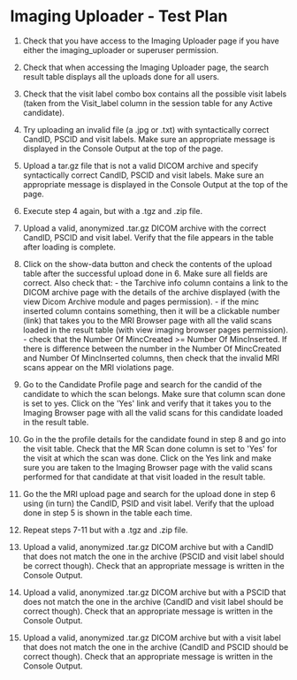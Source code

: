 # Imaging Uploader - Test Plan
      
1. Check that you have access to the Imaging Uploader page if you have either the imaging_uploader or superuser permission.

2. Check that when accessing the Imaging Uploader page, the search result table displays all the uploads done for all users.

3. Check that the visit label combo box contains all the possible visit labels (taken from the Visit_label column 
   in the session table for any Active candidate).
   
4. Try uploading an invalid file (a .jpg or .txt) with syntactically correct CandID, PSCID and visit labels. Make sure
   an appropriate message is displayed in the Console Output at the top of the page.
   
5. Upload a tar.gz file that is not a valid DICOM archive and specify syntactically correct CandID, PSCID and visit 
   labels. Make sure an appropriate message is displayed in the Console Output at the top of the page.
   
6. Execute step 4 again, but with a .tgz and .zip file.

7. Upload a valid, anonymized .tar.gz DICOM archive with the correct CandID, PSCID and visit label. Verify that the 
   file appears in the table after loading is complete. 
   
8. Click on the show-data button and check the contents of the upload table after the successful upload done in 6.
   Make sure all fields are correct. Also check that:
       - the Tarchive info column contains a link to the DICOM archive page with the details of the archive displayed (with
        the view Dicom Archive module and pages permission).
       - if the minc inserted column contains something, then it will be a clickable number (link) that takes you to 
         the MRI Browser page with all the valid scans loaded in the result table (with view imaging browser pages permission).
       - check that the Number Of MincCreated >= Number Of MincInserted. If there is difference between the number in
         the Number Of MincCreated and Number Of MincInserted columns, then check that the invalid MRI scans appear on the 
	 MRI violations page.
         
9. Go to the Candidate Profile page and search for the candid of the candidate to which the scan belongs. Make sure 
   that column scan done is set to yes. Click on the 'Yes' link and verify that it takes you to the Imaging Browser
   page with all the valid scans for this candidate loaded in the result table.
   
10. Go in the the profile details for the candidate found in step 8 and go into the visit table. Check that the MR 
    Scan done column is set to 'Yes' for the visit at which the scan was done. Click on the Yes link and make sure 
    you are taken to the Imaging Browser page with the valid scans performed for that candidate at that visit loaded 
    in the result table.
    
11. Go the the MRI upload page and search for the upload done in step 6 using (in turn) the CandID, PSID and visit 
    label. Verify that the upload done in step 5 is shown in the table each time. 
    
12. Repeat steps 7-11 but with a .tgz and .zip file.

13. Upload a valid, anonymized .tar.gz DICOM archive but with a CandID that does not match the one in the archive 
    (PSCID and visit label should be correct though). Check that an appropriate message is written in the Console 
    Output.
    
14. Upload a valid, anonymized .tar.gz DICOM archive but with a PSCID that does not match the one in the archive 
    (CandID and visit label should be correct though). Check that an appropriate message is written in the Console 
    Output.
    
15. Upload a valid, anonymized .tar.gz DICOM archive but with a visit label that does not match the one in the 
    archive (CandID and PSCID should be correct though). Check that an appropriate message is written in the Console 
    Output.
